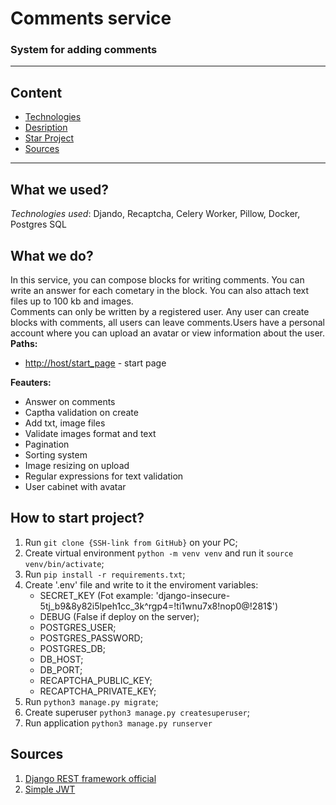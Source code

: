 # Comments service
### System for adding comments
___
## Content
 - [Technologies](#what-we-used)
 - [Desription](#what-we-do)
 - [Star Project](#how-to-start-project)
 - [Sources](#sources)
___
## What we used?
_Technologies used_: Djando, Recaptcha, Celery Worker, Pillow, Docker, Postgres SQL

## What we do?
In this service, you can compose blocks for writing comments. 
You can write an answer for each cometary in the block. 
You can also attach text files up to 100 kb and images. <br>
Comments can only be written by a registered user. Any user can create blocks with comments, 
all users can leave comments.Users have a personal account where you can upload an avatar or 
view information about the user.<br>
**Paths:**
- [http://host/start_page](http://host/start_page) - start page

**Feauters:**
- Answer on comments 
- Captha validation on create 
- Add txt, image files 
- Validate images format and text 
- Pagination
- Sorting system
- Image resizing on upload
- Regular expressions for text validation
- User cabinet with avatar

## How to start project?
1. Run `git clone {SSH-link from GitHub}` on your PC;
2. Create virtual environment `python -m venv venv` and run it `source venv/bin/activate`;
3. Run `pip install -r requirements.txt`;
4. Create '.env' file and write to it the enviroment variables:
	- SECRET_KEY (Fot example: 'django-insecure-5tj_b9&8y82i5lpeh1cc_3k^rgp4=!ti1wnu7x8!nop0@!281$')
    - DEBUG (False if deploy on the server);
    - POSTGRES_USER;
    - POSTGRES_PASSWORD;
    - POSTGRES_DB;
    - DB_HOST;
    - DB_PORT;
    - RECAPTCHA_PUBLIC_KEY;
    - RECAPTCHA_PRIVATE_KEY;
5. Run `python3 manage.py migrate`;
6. Create superuser `python3 manage.py createsuperuser`; 
7. Run application `python3 manage.py runserver`

## Sources
1. [Django REST framework official](https://www.django-rest-framework.org/)
2. [Simple JWT](https://django-rest-framework-simplejwt.readthedocs.io/en/latest/getting_started.html)
